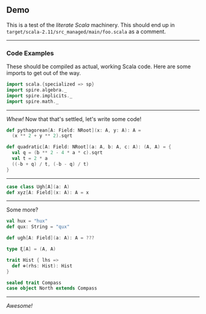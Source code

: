 ## Demo

This is a test of the *literate Scala* machinery.  This should end up
in `target/scala-2.11/src_managed/main/foo.scala` as a comment.

---

### Code Examples

These should be compiled as actual, working Scala code. Here are some
imports to get out of the way.

```scala
import scala.{specialized => sp}
import spire.algebra._
import spire.implicits._
import spire.math._
```

---

*Whew!* Now that that's settled, let's write some code!

```scala
def pythagorean[A: Field: NRoot](x: A, y: A): A =
  (x ** 2 + y ** 2).sqrt

def quadratic[A: Field: NRoot](a: A, b: A, c: A): (A, A) = {
  val q = (b ** 2 - 4 * a * c).sqrt
  val t = 2 * a
  ((-b + q) / t, (-b - q) / t)
}
```

---

```scala
case class Ugh[A](a: A)
def xyz[A: Field](x: A): A = x
```

---

Some more?

```scala
val hux = "hux"
def qux: String = "qux"

def ugh[A: Field](a: A): A = ???

type ξ[A] = (A, A)

trait Hist { lhs =>
  def ⊕(rhs: Hist): Hist
}

sealed trait Compass
case object North extends Compass
```

---

*Awesome!*
